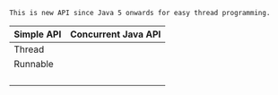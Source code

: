 ```
This is new API since Java 5 onwards for easy thread programming.
```

| Simple API | Concurrent Java API |
| :--- | :--- |
| Thread |  |
| Runnable |  |
|  |  |
|  |  |
|  |  |
|  |  |



